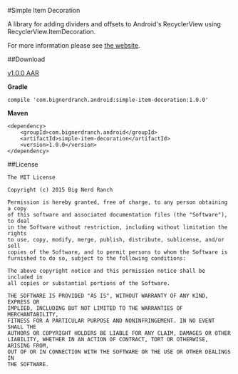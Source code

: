 #Simple Item Decoration

A library for adding dividers and offsets to Android's RecyclerView using RecyclerView.ItemDecoration.

For more information please see [the website](http://bignerdranch.github.io/simple-item-decoration/).


##Download

[v1.0.0 AAR](http://repo1.maven.org/maven2/com/bignerdranch/android/simple-item-decoration/1.0.0/simple-item-decoration-1.0.0.aar)

**Gradle**

```
compile 'com.bignerdranch.android:simple-item-decoration:1.0.0'
```

**Maven**

```
<dependency>
    <groupId>com.bignerdranch.android</groupId>
    <artifactId>simple-item-decoration</artifactId>
    <version>1.0.0</version>
</dependency>
```


##License

```
The MIT License

Copyright (c) 2015 Big Nerd Ranch

Permission is hereby granted, free of charge, to any person obtaining a copy
of this software and associated documentation files (the "Software"), to deal
in the Software without restriction, including without limitation the rights
to use, copy, modify, merge, publish, distribute, sublicense, and/or sell
copies of the Software, and to permit persons to whom the Software is
furnished to do so, subject to the following conditions:

The above copyright notice and this permission notice shall be included in
all copies or substantial portions of the Software.

THE SOFTWARE IS PROVIDED "AS IS", WITHOUT WARRANTY OF ANY KIND, EXPRESS OR
IMPLIED, INCLUDING BUT NOT LIMITED TO THE WARRANTIES OF MERCHANTABILITY,
FITNESS FOR A PARTICULAR PURPOSE AND NONINFRINGEMENT. IN NO EVENT SHALL THE
AUTHORS OR COPYRIGHT HOLDERS BE LIABLE FOR ANY CLAIM, DAMAGES OR OTHER
LIABILITY, WHETHER IN AN ACTION OF CONTRACT, TORT OR OTHERWISE, ARISING FROM,
OUT OF OR IN CONNECTION WITH THE SOFTWARE OR THE USE OR OTHER DEALINGS IN
THE SOFTWARE.
```
